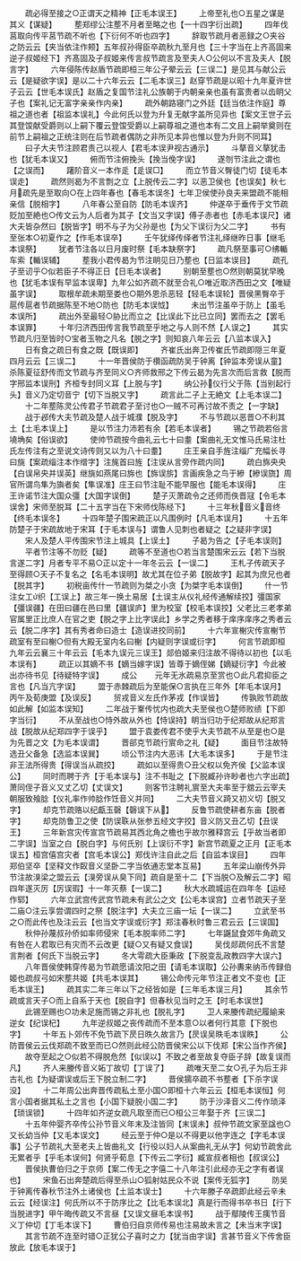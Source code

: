 <!-- { "loadSidebar": true } -->
　　疏必得至接之○正谓天之精神【正毛本误王】
　　上帝至礼也○五星之谋是其义【谋疑】
　　塟郑缪公注塟不月者至略之也【一十四字衍出疏】
　　四年伐莒取向传平莒节疏不听也【下衍何不听也四字】
　　辞取节疏月者恶録之○夹谷之防云云【夹当依注作颊】五年叔孙得臣卒疏秋九至月也【三十字当在上齐高固来逆子叔姬经下】齐髙固及子叔姬来传言叔节疏言及至夫人○公何以不言及夫人【脱言字】
　　六年侵陈传赵盾节疏即桓三年公子翚云云【三误二】是见其与献公云云【是疑欲字误】是以二十六年云云【二毛本误三】赵穿节疏是以昭十九年夏许世子云云【世毛本误氏】赵盾之复国节注礼公族朝于内朝亲亲也虽有富贵者以齿眀父子也【案礼记无富字亲亲作内亲】
　　疏外朝路寝门之外廷【廷当依注作庭】尊祖之道也者【祖监本误礼】今此何氏以登为升复无献字盖所见异也【案文王世子云其登馂献受爵则以上嗣下覆云登馂受爵以上嗣尊祖之道也本有二文且上嗣举奠则在前节上嗣祖之正统注则在后节疏者偶防之非所见本异也惟以登为升则不同耳】
　　曰子大夫节注顾君责己以视人【君毛本误尹视古通示】
　　斗摮音义摮犹击也【犹毛本误又】
　　俯而节注俯挽头【挽当俛字误】
　　遂刎节注此之谓也【之误而】
　　躇阶音义一本作辵【辵误□】
　　而立节音义臀徒门切【徒毛本误走】
　　疏然则曷为不言剽之立【上脱传云二字】以恶卫侯也【也误矣】秋七月疏先是至取向○在上四年春也【春毛本误冬】七年卫侯使孙良夫来盟疏不能相亲信【脱相字】
　　八年春公至自防【防毛本误齐】
　　仲遂卒于垂传于文节疏贬加至絶也○传文云为人后者为其子【文当又字误】傅子赤者也【赤毛本误尺】诸大夫皆杂然曰【脱皆字】明不与子为父孙是也【为父下误衍为父二字】
　　书有至张本○初夏作之【作毛本误卒】
　　壬午犹绎传绎者节注礼绎继昨日事【继毛本误祭】
　　犹者节注各以日月废时祭【毛本缺祭字】
　　疏凡祭至事可○绋輴车索【輴误辅】
　　塟我小君传曷为节注眀见日乃塟也【日监本误目】
　　疏孔子至讱乎○似若臣子不得正日【日毛本误者】
　　别朝至塟也○然则朝莫犹早晚也【犹毛本误有早监本误卑】九年公如齐疏不就至合礼○唯近取济西田之文【唯疑虽字误】
　　取根牟疏未期至娄也○期外恩杀恶轻【轻毛本误轮】晋侯黑臀卒于扈传扈者节疏据陈至不地○防也【防毛本误怴】
　　未出节注虽卒于防上【虽毛本误所】
　　疏出外至最轻○胁比而立之【比误此下比已立同】罢而去之【罢毛本误罪】
　　十年归济西田传言我节疏至乎地之与人则不然【人误之】
　　其实节疏凡归至皆时○宝者玉物之凡名【脱之字】则知哀八年云云【八监本误入】
　　日有食之疏日有食之既【既误即】
　　齐崔氏出奔卫传崔氏节疏即隠三年夏四月云云【三误二】
　　十一年晋侯防于欑函疏防吴于钟离【钟监本旁误从童】杀陈夏征舒传而文节疏与齐至同义○齐师救邢之下传云曷为先言次而后言救【脱而字邢监本误刑】齐桓专封同义耳【上脱与字】
　　纳公孙仪行父于陈【当别起行头】音义乃定切音宁【切下当脱又字】
　　疏言此二子上无絶文【上毛本误二】
　　十二年塟陈灵公传君子节疏君子至讨也○一贼不可再讨故不责之【一字缺】
　　战于邲传大夫节疏及楚人战于城濮【脱及字】
　　不与节疏以恶晋○不利其土【土毛本误上】
　　是以节注力沛若有余【若毛本误者】
　　锡之节疏若俗言墝埆矣【俗误欲】
　　使帅节疏按今曲礼云七十曰耋【案曲礼无文惟马氏易注杜氏左传注有之至说文诗传则又以为八十曰耋】
　　庄王亲自手旌注缁广充幅长寻曰旐【案疏缁注本作缯字】注旄首曰旌【注误从言旁作疏内同】
　　疏白旆央央【白误帛央并误英】继旐如燕尾曰旆也【旆误旂】言画疾急之鸟于縿【縿误旒】周官所谓鸟隼为旟者矣【隼误准】庄王曰节注耻不能早服也【能毛本误得】
　　庄王许诺节注大国众彊【大国字误倒】
　　楚子灭萧疏令之还师而佚晋冦【令毛本误舍】宋师至脱耳【二十五字当在下宋师伐陈经下】
　　十三年秋音义音终【终毛本误冬】
　　十四年楚子围宋疏正以凡围例时【凡毛本误月】
　　十五年防楚子于宋疏故地于宋耳【于毛本误与】谓鲁人见刺也者疑之【之疑非字误】
　　宋人及楚人平传围宋节注上城具【上误土】
　　子曷为告之【子毛本误则】
　　平者节注等不勿贬【疑】
　　疏等不至道也○若当言楚围宋云云【若下当脱言遂二字】月者专平不易○正以定十一年冬云云【一误二】
　　王札子传疏天子至得顾○天子不复名之【名毛本误明】故尤其在位子弟【脱故字】起其为庶兄也者【脱其字】
　　初税亩传什一节疏则为桀之小贪【为桀字毛本误倒】
　　什一节注女工织【工误上】故三年一换土易居【土误主从仪礼经传通解续挍】彊国家【彊误疆】在田曰疆在邑曰里【疆误庐】里为校室【校毛本误挍】父老比三老孝弟官属里正比庶人在官之吏【脱之字上比字误此】乡学之秀者移于庠序庠序之秀者云云【脱二序字】其有秀者命曰造士【造误进挍同前】
　　十六年宣榭灾传宣榭节疏室有至曰榭○但有大殿无室内名曰榭【内疑则字误或衍字】
　　何言节疏即桓九年云云襄三十年云云【毛本九误元三误王】郯伯姬来归注故不得待以初也【以毛本误有】
　　疏正以其嫡不书【嫡当嫁字误】皆尊于嫡侄娣【嫡疑衍字】今此被出亦待书见【待疑特字误】
　　成公
　　元年无氷疏易京至赏也○此凡君抑臣之言也【凡当亢字误】
　　盟于赤棘疏后为至能保○言执在三年外【年毛本误月】丙午及荀庚盟【及误反】
　　贸戎音义左氏作茅戎【作误皆】
　　传孰败节疏故如此解【如监本误知】
　　二年战于鞌传忧内也疏大夫至侯也○楚师败绩【下即字当衍】
　　不从至战也○恃外故从外也【恃误持】眀当归功于纪郑故从纪郑言战【脱故从纪郑四字于误乎】
　　盟于袁娄传君不使乎大夫节疏不从至是也○是为先晋之文【为毛本误谓】
　　晋郤克节疏行賔命之礼【疑】
　　面目节注故特选丑父备急【选监本误巽】
　　顷公节注内大恶讳【大毛本误多】
　　于是节注非王法所得贵【得误当从疏挍】
　　疏如以至得贵○丑父权以免齐侯【父监本误公】
　　同时而聘于齐【于毛本误与】注不书耻之【下脱臧孙许眇者也六字出疏】萧同侄子音义又丈乙切【丈误文】
　　则客节注聘礼賔至大夫率至于舘云云宰夫朝服致飱腍【仪礼率作帅腍作饪音义并同】
　　二大夫节音义踦又初义切【脱又字】
　　却克节疏赂以纪甗玉磬【磬误下从】
　　反鲁节疏使耕者东亩【脱者字】
　　却克防鲁卫之使【防误聅从张参五经文字挍】音义防又丑乙切【丑误王】
　　三年新宫灾传宣宫节疏易其西北角之檐也乎故尔雅释宫云【乎故当者即二字误】当室之白【脱白字】与何氏别【上误衍不字】新宫节疏夏之正月【正毛本误五】桓宫僖宫灾者【宫毛本误公】郑伐许注自此之后【自监本误目】
　　四年郑伯坚卒【坚释文作臤音义坚卧二字当依通志堂本互易】
　　五年梁山崩传外异节注故湨梁之盟云云【湨旁误从臭下同】疏自是至十二【下当脱○及解云二字】昭四年遂灭厉【厉误瑕】十一年灭蔡【一误二】
　　秋大水疏城运在四年冬【运经作郓】
　　六年立武宫传武宫节疏未有武公之文【公毛本误宫】立者节疏天子至二庙○注云享尝谓四时之祭【脱注字】大夫立三庙一坛【一误二】
　　立武至书之○而此传也及注云云【也当文字误或衍字】郑注春秋时鲁三君云云【三误国】
　　秋仲孙蔑叔孙侨如率师侵宋【毛本脱率师二字】
　　七年鼷鼠食郊牛角疏又有咎在人君取已有灾而不云改更【疑○又有疑又食误】
　　吴伐郯疏何氏不言楚言荆者【何氏下当脱云字】
　　冬大雩疏大臣秉政【下脱变乱政教四字大误六】
　　八年晋侯使韩穿传曷为节疏愿请汶阳之田【请毛本误取】公孙夀来纳币传録伯姬也疏叔弓如宋塟共姬【共毛本误其】
　　锡公命传元年节注正者文不变也【正毛本误王】
　　疏其实二年三年以下之经皆如是【三年毛本误三月】
　　其余节疏或言天子○而上自系于天也【脱自字】但春秋见当时之王【时毛本误世】
　　此锡至赐也○功未足施而锡之非礼也【脱礼字】
　　卫人来媵传疏纪履緰来逆女【纪误杞】
　　九年逆叔姬之丧传疏而不至本意○以者何行其意【下脱也字】
　　十年五卜郊传不免节疏下昃日昳久故言乃【昃误吴昳毛本误眣】
　　公防晋侯云云伐郑疏不致至而已○然则此经公防晋侯宋公以下伐郑【宋公当作齐侯】
　　故夺至起之○似若不得脱危然【似误以】不致之者至故复夺臣子辞【故复误而凡】
　　齐人来媵传音义妬丁故切【丁误了】
　　疏唯天至二女○孔子为后王非古礼也【为疑谓误或后王下脱立制二字】
　　晋侯獳卒疏不书塟者【下杀字误没】
　　十二年周公出奔晋传疏私土至小国○即桓十六年云云【桓毛本误恒】何言小国者据其私土之言也【小国下疑脱小国二字】
　　防于沙泽音义二传作琐泽【琐误锁】
　　十四年如齐逆女疏凡取至而已○桓公三年娶于齐【三误二】
　　十五年仲婴齐卒传公孙节音义年末及注皆同【末误未】叔仲节疏文家至諡也○又长幼当仲【又毛本误文】
　　经云至于仲○是以不得更以他字连之【字毛本误事】公子节疏礼大至老夫上皆曲礼文【行役以妇人从案曲礼无从字】何幼节疏舍此无累者乎【乎毛本误何】何贤乎荀息【下传云二字衍】臧宣叔者相也【叔误公】
　　晋侯执曹伯归之于京师【案二传无之字僖二十八年注引此经亦无之字有者误也】
　　宋鱼石出奔楚疏后得至杀山○狐射姑民众不说【案传无狐字】
　　防吴于钟离传春秋节注外土诸侯也【土监本误士】
　　十六年滕子卒疏即此经云辛未云云【经误注】何氏所以不于防序比之【比毛本误北】真是行而得书卒书日【行下当脱进字】甲午晦传疏又不言昼【又误文昼毛本误书】
　　战于鄢陵传王痍节音义丁仲切【丁毛本误下】
　　曹伯归自京师传易也注易故未言之【未当末字误】
　　其言节疏不连至时错○正犹公子喜时之力【犹当由字误】言甚节音义下传舍臣放此【放毛本误于】
